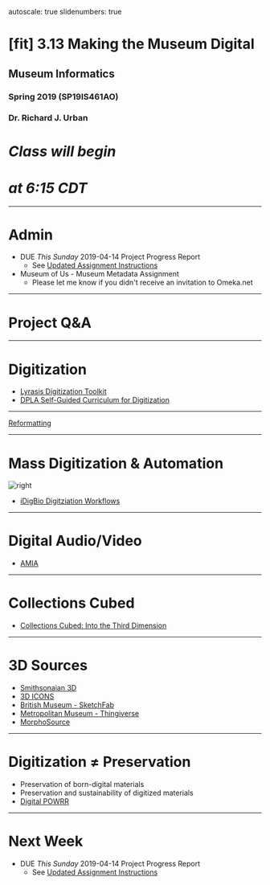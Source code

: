 autoscale: true
slidenumbers: true


# [fit] 3.13 Making the Museum Digital

## Museum Informatics
### Spring 2019 (SP19IS461AO)
### Dr. Richard J. Urban

# _Class will begin_
# _at 6:15 CDT_

---
# Admin

* DUE _This Sunday_ 2019-04-14 Project Progress Report
  * See [Updated Assignment Instructions](https://courses.ischool.illinois.edu/mod/forum/view.php?id=308752)
* Museum of Us - Museum Metadata Assignment
  * Please let me know if you didn't receive an invitation to Omeka.net

---
# Project Q&A

---
# Digitization
* [Lyrasis Digitization Toolkit](https://www.lyrasis.org/services/Pages/Digital-Toolbox-Digitization.aspx)
* [DPLA Self-Guided Curriculum for Digitization](https://dp.la/news/new-self-guided-curriculum-for-digitization/)
---

[Reformatting](https://dpla.wpengine.com/wp-content/uploads/2018/01/PLPP_Digital-Reformatting_FINAL.pdf)

---
# Mass Digitization & Automation
![right](https://www.idigbio.org/sites/default/files/sites/default/files/general-photos/Conveyor_000%20%2811%29.JPG)
* [iDigBio Digitziation Workflows](https://www.idigbio.org/wiki/index.php/Digitization_Resources)

---
# Digital Audio/Video
* [AMIA](https://amianet.org/)


---
# Collections Cubed
* [Collections Cubed: Into the Third Dimension](https://www.slideshare.net/musebrarian/collections-cubed-into-the-third-dimension)


---
# 3D Sources

* [Smithsonaian 3D](https://3d.si.edu/)
* [3D ICONS](http://3dicons.ceti.gr/)
* [British Museum - SketchFab](https://sketchfab.com/britishmuseum)
* [Metropolitan Museum - Thingiverse](https://www.thingiverse.com/met/designs/page:1)
* [MorphoSource](https://www.morphosource.org/)

---
# Digitization ≠ Preservation
* Preservation of born-digital materials
* Preservation and sustainability of digitized materials
* [Digital POWRR](https://digitalpowrr.niu.edu/)


---
# Next Week
* DUE _This Sunday_ 2019-04-14 Project Progress Report
  * See [Updated Assignment Instructions](https://courses.ischool.illinois.edu/mod/forum/view.php?id=308752)
